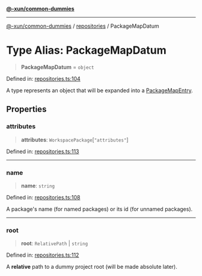 [**@-xun/common-dummies**](../../README.md)

***

[@-xun/common-dummies](../../README.md) / [repositories](../README.md) / PackageMapDatum

# Type Alias: PackageMapDatum

> **PackageMapDatum** = `object`

Defined in: [repositories.ts:104](https://github.com/Xunnamius/test-utils/blob/de9965351aa6d4d052b49deb0c1a9747dc8792db/packages/common-dummies/src/repositories.ts#L104)

A type represents an object that will be expanded into a
[PackageMapEntry](PackageMapEntry.md).

## Properties

### attributes

> **attributes**: `WorkspacePackage`\[`"attributes"`\]

Defined in: [repositories.ts:113](https://github.com/Xunnamius/test-utils/blob/de9965351aa6d4d052b49deb0c1a9747dc8792db/packages/common-dummies/src/repositories.ts#L113)

***

### name

> **name**: `string`

Defined in: [repositories.ts:108](https://github.com/Xunnamius/test-utils/blob/de9965351aa6d4d052b49deb0c1a9747dc8792db/packages/common-dummies/src/repositories.ts#L108)

A package's name (for named packages) or its id (for unnamed packages).

***

### root

> **root**: `RelativePath` \| `string`

Defined in: [repositories.ts:112](https://github.com/Xunnamius/test-utils/blob/de9965351aa6d4d052b49deb0c1a9747dc8792db/packages/common-dummies/src/repositories.ts#L112)

A **relative** path to a dummy project root (will be made absolute later).
